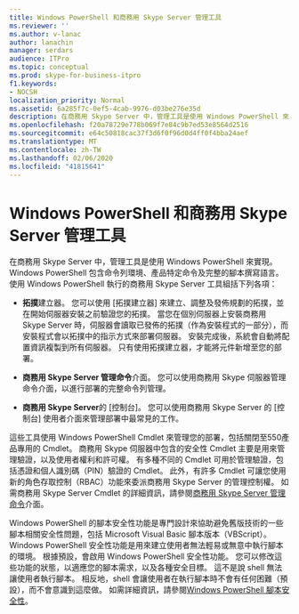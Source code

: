 ```yaml
---
title: Windows PowerShell 和商務用 Skype Server 管理工具
ms.reviewer: ''
ms.author: v-lanac
author: lanachin
manager: serdars
audience: ITPro
ms.topic: conceptual
ms.prod: skype-for-business-itpro
f1.keywords:
- NOCSH
localization_priority: Normal
ms.assetid: 6a285f7c-0ef5-4cab-9976-d03be276e35d
description: 在商務用 Skype Server 中，管理工具是使用 Windows PowerShell 來實現。 Windows PowerShell 包含命令列環境、產品特定命令及完整的腳本撰寫語言。 使用 Windows PowerShell 執行的商務用 Skype Server 工具組括下列各項：
ms.openlocfilehash: f20a78729e778b069f7e84c9b7ed53e8564d2516
ms.sourcegitcommit: e64c50818cac37f3d6f0f96d0d4ff0f4bba24aef
ms.translationtype: MT
ms.contentlocale: zh-TW
ms.lasthandoff: 02/06/2020
ms.locfileid: "41815641"
---
```

# <a name="windows-powershell-and-skype-for-business-server-management-tools"></a>Windows PowerShell 和商務用 Skype Server 管理工具
 
在商務用 Skype Server 中，管理工具是使用 Windows PowerShell 來實現。 Windows PowerShell 包含命令列環境、產品特定命令及完整的腳本撰寫語言。 使用 Windows PowerShell 執行的商務用 Skype Server 工具組括下列各項： 
  
- **拓撲**建立器。 您可以使用 [拓撲建立器] 來建立、調整及發佈規劃的拓撲，並在開始伺服器安裝之前驗證您的拓撲。 當您在個別伺服器上安裝商務用 Skype Server 時，伺服器會讀取已發佈的拓撲（作為安裝程式的一部分），而安裝程式會以拓撲中的指示方式來部署伺服器。 安裝完成後，系統會自動將配置資訊複製到所有伺服器。 只有使用拓撲建立器，才能將元件新增至您的部署。
    
- **商務用 Skype Server 管理命令**介面。 您可以使用商務用 Skype 伺服器管理命令介面，以進行部署的完整命令列管理。
    
- **商務用 Skype Server**的 [控制台]。 您可以使用商務用 Skype Server 的 [控制台] 使用者介面來管理部署中最常見的工作。
    
這些工具使用 Windows PowerShell Cmdlet 來管理您的部署，包括關閉至550產品專用的 Cmdlet。 商務用 Skype 伺服器中包含的安全性 Cmdlet 主要是用來管理驗證，以及使用者權利和許可權。 有多種不同的 Cmdlet 可用於管理驗證，包括憑證和個人識別碼（PIN）驗證的 Cmdlet。 此外，有許多 Cmdlet 可讓您使用新的角色存取控制（RBAC）功能來委派商務用 Skype Server 的管理控制權。 如需商務用 Skype Server Cmdlet 的詳細資訊，請參閱[商務用 Skype Server 管理命令](../../manage/management-shell.md)介面。
  
Windows PowerShell 的腳本安全性功能是專門設計來協助避免舊版技術的一些腳本相關安全性問題，包括 Microsoft Visual Basic 腳本版本（VBScript）。 Windows PowerShell 安全性功能是用來建立使用者無法輕易或無意中執行腳本的環境。 根據預設，會啟用 Windows PowerShell 安全性功能。 您可以修改這些功能的狀態，以適應您的腳本需求，以及各種安全目標。 這不是說 shell 無法讓使用者執行腳本。 相反地，shell 會讓使用者在執行腳本時不會有任何困難（預設），而不會意識到這麼做。 如需詳細資訊，請參閱[Windows PowerShell 腳本安全性](https://go.microsoft.com/fwlink/p/?LinkId=213145)。
  


